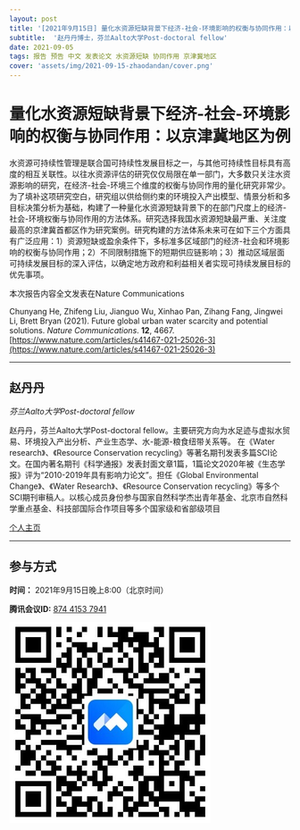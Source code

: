 ```yaml
---
layout: post
title: '[2021年9月15日] 量化水资源短缺背景下经济-社会-环境影响的权衡与协同作用：以京津冀地区为例'
subtitle:  '赵丹丹博士，芬兰Aalto大学Post-doctoral fellow'
date: 2021-09-05
tags: 报告 预告 中文 发表论文 水资源短缺 协同作用 京津冀地区 
cover: 'assets/img/2021-09-15-zhaodandan/cover.png'
---
```


# 量化水资源短缺背景下经济-社会-环境影响的权衡与协同作用：以京津冀地区为例

水资源可持续性管理是联合国可持续性发展目标之一，与其他可持续性目标具有高度的相互关联性。以往水资源评估的研究仅仅局限在单一部门，大多数只关注水资源影响的研究，在经济-社会-环境三个维度的权衡与协同作用的量化研究非常少。为了填补这项研究空白，研究组以供给侧约束的环境投入产出模型、情景分析和多目标决策分析为基础，构建了一种量化水资源短缺背景下的在部门尺度上的经济-社会-环境权衡与协同作用的方法体系。研究选择我国水资源短缺最严重、关注度最高的京津冀首都区作为研究案例。研究构建的方法体系未来可在如下三个方面具有广泛应用：1）资源短缺或盈余条件下，多标准多区域部门的经济-社会和环境影响的权衡与协同作用；2）不同限制措施下的短期供应链影响；3）推动区域层面可持续发展目标的深入评估，以确定地方政府和利益相关者实现可持续发展目标的优先事项。

本次报告内容全文发表在Nature Communications

Chunyang He, Zhifeng Liu, Jianguo Wu, Xinhao Pan, Zihang Fang, Jingwei Li, Brett Bryan (2021). Future global urban water scarcity and potential solutions. *Nature Communications*. **12**, 4667. [https://www.nature.com/articles/s41467-021-25026-3](https://www.nature.com/articles/s41467-021-25026-3)


----------

## 赵丹丹

*芬兰Aalto大学Post-doctoral fellow*

赵丹丹，芬兰Aalto大学Post-doctoral fellow。主要研究方向为水足迹与虚拟水贸易、环境投入产出分析、产业生态学、水-能源-粮食纽带关系等。 在《Water research》、《Resource Conservation recycling》等著名期刊发表多篇SCI论文。在国内著名期刊《科学通报》发表封面文章1篇，1篇论文2020年被《生态学报》评为“2010-2019年具有影响力论文”。担任《Global Environmental Change》、《Water Research》、《Resource Conservation recycling》等多个SCI期刊审稿人。以核心成员身份参与国家自然科学杰出青年基金、北京市自然科学重点基金、科技部国际合作项目等多个国家级和省部级项目

[个人主页](https://geot.bnu.edu.cn/Public/htm/news/5/243.html)

-----------

##  参与方式

 **时间：** 2021年9月15日晚上8:00（北京时间）

 **腾讯会议ID:** [874 4153 7941](https://meeting.tencent.com/s/UIeb8Y3Vky8l)

 ![meeting link](/assets/img/2021-09-15-zhaodandan/link.jpeg)